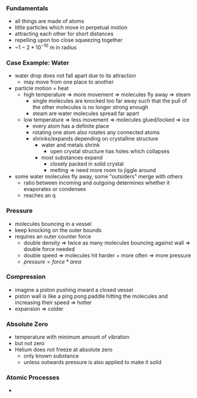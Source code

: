 ### Fundamentals
+ all things are made of atoms
+ little particles which move in perpetual motion
+ attracting each other for short distances
+ repelling  upon too close squeezing together
+ ~$1-2 * 10^{-10}$ m in radius

### Case Example: Water
+ water drop does not fall apart due to its attraction
	+ may move from one place to another
+ particle motion = heat
	+ high temperature => more movement => molecules fly away => steam
		+ single molecules are knocked too far away such that the pull of the other molecules is no longer strong enough
		+ steam are water molecules spread far apart
	+ low temperature => less movement => molecules glued/locked => ice
		+ every atom has a definite place
		+ rotating one atom also rotates any connected atoms
		+ shrinks/expands depending on crystalline structure
			+ water and metals shrink
				+ open crystal structure has holes which collapses
			+ most substances expand
				+ closely packed in solid crystal
				+ melting => need more room to jiggle around
+ some water molecules fly away, some "outsiders" merge with others
	+ ratio between incoming and outgoing determines whether it evaporates or condenses
	+ reaches an q

### Pressure
+ molecules bouncing in a vessel
+ keep knocking on the outer bounds
+ requires an outer counter force 
	+ double density => twice as many molecules bouncing against wall => double force needed
	+ double speed => molecules hit harder + more often => more pressure
	+ $pressure = force * area$


### Compression
+ imagine a piston pushing inward a closed vessel
+ piston wall is like a ping pong paddle hitting the molecules and increasing their speed => hotter
+ expansion => colder

### Absolute Zero
+ temperature with minimum amount of vibration
+ but not zero
+ Helium does not freeze at absolute zero
	+ only known substance
	+ unless outwards pressure is also applied to make it solid

### Atomic Processes
+ 